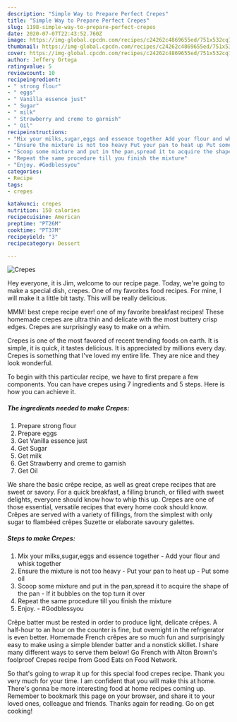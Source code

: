 ```yaml
---
description: "Simple Way to Prepare Perfect Crepes"
title: "Simple Way to Prepare Perfect Crepes"
slug: 1198-simple-way-to-prepare-perfect-crepes
date: 2020-07-07T22:43:52.760Z
image: https://img-global.cpcdn.com/recipes/c24262c4869655ed/751x532cq70/crepes-recipe-main-photo.jpg
thumbnail: https://img-global.cpcdn.com/recipes/c24262c4869655ed/751x532cq70/crepes-recipe-main-photo.jpg
cover: https://img-global.cpcdn.com/recipes/c24262c4869655ed/751x532cq70/crepes-recipe-main-photo.jpg
author: Jeffery Ortega
ratingvalue: 5
reviewcount: 10
recipeingredient:
- " strong flour"
- " eggs"
- " Vanilla essence just"
- " Sugar"
- " milk"
- " Strawberry and creme to garnish"
- " Oil"
recipeinstructions:
- "Mix your milks,sugar,eggs and essence together Add your flour and whisk together"
- "Ensure the mixture is not too heavy Put your pan to heat up Put some oil"
- "Scoop some mixture and put in the pan,spread it to acquire the shape of the pan If it bubbles on the top turn it over"
- "Repeat the same procedure till you finish the mixture"
- "Enjoy. #Godblessyou"
categories:
- Recipe
tags:
- crepes

katakunci: crepes 
nutrition: 150 calories
recipecuisine: American
preptime: "PT26M"
cooktime: "PT37M"
recipeyield: "3"
recipecategory: Dessert

---
```



![Crepes](https://img-global.cpcdn.com/recipes/c24262c4869655ed/751x532cq70/crepes-recipe-main-photo.jpg)

Hey everyone, it is Jim, welcome to our recipe page. Today, we're going to make a special dish, crepes. One of my favorites food recipes. For mine, I will make it a little bit tasty. This will be really delicious.

MMM! best crepe recipe ever! one of my favorite breakfast recipes! These homemade crepes are ultra thin and delicate with the most buttery crisp edges. Crepes are surprisingly easy to make on a whim.

Crepes is one of the most favored of recent trending foods on earth. It is simple, it is quick, it tastes delicious. It is appreciated by millions every day. Crepes is something that I've loved my entire life. They are nice and they look wonderful.


To begin with this particular recipe, we have to first prepare a few components. You can have crepes using 7 ingredients and 5 steps. Here is how you can achieve it.

<!--inarticleads1-->

##### The ingredients needed to make Crepes:

1. Prepare  strong flour
1. Prepare  eggs
1. Get  Vanilla essence just
1. Get  Sugar
1. Get  milk
1. Get  Strawberry and creme to garnish
1. Get  Oil


We share the basic crêpe recipe, as well as great crepe recipes that are sweet or savory. For a quick breakfast, a filling brunch, or filled with sweet delights, everyone should know how to whip this up. Crepes are one of those essential, versatile recipes that every home cook should know. Crêpes are served with a variety of fillings, from the simplest with only sugar to flambéed crêpes Suzette or elaborate savoury galettes. 

<!--inarticleads2-->

##### Steps to make Crepes:

1. Mix your milks,sugar,eggs and essence together - Add your flour and whisk together
1. Ensure the mixture is not too heavy - Put your pan to heat up - Put some oil
1. Scoop some mixture and put in the pan,spread it to acquire the shape of the pan - If it bubbles on the top turn it over
1. Repeat the same procedure till you finish the mixture
1. Enjoy. - #Godblessyou


Crêpe batter must be rested in order to produce light, delicate crêpes. A half-hour to an hour on the counter is fine, but overnight in the refrigerator is even better. Homemade French crêpes are so much fun and surprisingly easy to make using a simple blender batter and a nonstick skillet. I share many different ways to serve them below! Go French with Alton Brown&#39;s foolproof Crepes recipe from Good Eats on Food Network. 

So that's going to wrap it up for this special food crepes recipe. Thank you very much for your time. I am confident that you will make this at home. There's gonna be more interesting food at home recipes coming up. Remember to bookmark this page on your browser, and share it to your loved ones, colleague and friends. Thanks again for reading. Go on get cooking!
